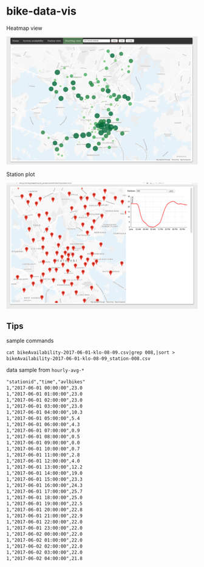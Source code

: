 # bike-data-vis

Heatmap view

![heatmap](2017-06-09-10%3A00.png)

Station plot

![sample](sample-side-by-side.png)

## Tips

sample commands
```
cat bikeAvailability-2017-06-01-klo-08-09.csv|grep 008,|sort > bikeAvailability-2017-06-01-klo-08-09_station-008.csv
```

data sample from `hourly-avg-*`
```
"stationid","time","avlbikes"
1,"2017-06-01 00:00:00",23.0
1,"2017-06-01 01:00:00",23.0
1,"2017-06-01 02:00:00",23.0
1,"2017-06-01 03:00:00",23.0
1,"2017-06-01 04:00:00",10.3
1,"2017-06-01 05:00:00",5.4
1,"2017-06-01 06:00:00",4.3
1,"2017-06-01 07:00:00",0.9
1,"2017-06-01 08:00:00",0.5
1,"2017-06-01 09:00:00",0.0
1,"2017-06-01 10:00:00",0.7
1,"2017-06-01 11:00:00",2.8
1,"2017-06-01 12:00:00",4.0
1,"2017-06-01 13:00:00",12.2
1,"2017-06-01 14:00:00",19.0
1,"2017-06-01 15:00:00",23.3
1,"2017-06-01 16:00:00",24.3
1,"2017-06-01 17:00:00",25.7
1,"2017-06-01 18:00:00",25.0
1,"2017-06-01 19:00:00",22.5
1,"2017-06-01 20:00:00",22.8
1,"2017-06-01 21:00:00",22.9
1,"2017-06-01 22:00:00",22.0
1,"2017-06-01 23:00:00",22.0
1,"2017-06-02 00:00:00",22.0
1,"2017-06-02 01:00:00",22.0
1,"2017-06-02 02:00:00",22.0
1,"2017-06-02 03:00:00",22.0
1,"2017-06-02 04:00:00",21.8
```
